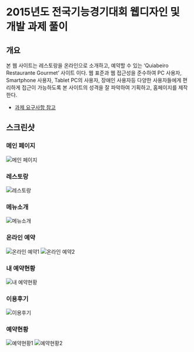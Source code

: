# 2015년도 전국기능경기대회 웹디자인 및 개발 과제 풀이

## 개요

본 웹 사이트는 레스토랑을 온라인으로 소개하고, 예약할 수 있는 ‘Quiabeiro Restaurante Gourmet’ 사이트 이다. 웹 표준과 웹 접근성을 준수하여 PC 사용자, Smartphone 사용자, Tablet PC의 사용자, 장애인 사용자등 다양한 사용자들에게 편리하게 접근이 가능하도록 본 사이트의 성격을 잘 파악하여 기획하고, 홈페이지를 제작한다.

- [과제 요구사항 참고](https://github.com/JuheonOh/webskills/blob/2015_%EC%A0%84%EA%B5%AD/gyeonggi/task/(%EA%B2%BD%EA%B8%B0)%202015%20%EC%A0%84%EA%B5%AD%EA%B8%B0%EB%8A%A5%EA%B2%BD%EA%B8%B0%EB%8C%80%ED%9A%8C%20%EA%B3%BC%EC%A0%9C%20%EB%B0%8F%20%EC%B1%84%EC%A0%90%EA%B8%B0%EC%A4%80%ED%91%9C.pdf)

## 스크린샷

### 메인 페이지

![메인 페이지](screenshots/1.png)

### 레스토랑

![레스토랑](screenshots/2.png)

### 메뉴소개

![메뉴소개](screenshots/3.png)

### 온라인 예약

![온라인 예약1](screenshots/4-1.png)
![온라인 예약2](screenshots/4-2.png)

### 내 예약현황

![내 예약현황](screenshots/5.png)

### 이용후기

![이용후기](screenshots/6.png)

### 예약현황

![예약현황1](screenshots/7-1.png)
![예약현황2](screenshots/7-2.png)
